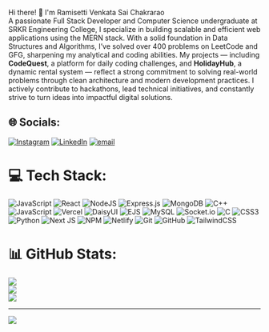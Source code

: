 Hi there! 👋 I'm Ramisetti Venkata Sai Chakrarao  
A passionate Full Stack Developer and Computer Science undergraduate at SRKR Engineering College, I specialize in building scalable and efficient web applications using the MERN stack. With a solid foundation in Data Structures and Algorithms, I’ve solved over 400 problems on LeetCode and GFG, sharpening my analytical and coding abilities. My projects — including **CodeQuest**, a platform for daily coding challenges, and **HolidayHub**, a dynamic rental system — reflect a strong commitment to solving real-world problems through clean architecture and modern development practices. I actively contribute to hackathons, lead technical initiatives, and constantly strive to turn ideas into impactful digital solutions.



## 🌐 Socials:
[![Instagram](https://img.shields.io/badge/Instagram-%23E4405F.svg?logo=Instagram&logoColor=white)](https://instagram.com/chakri__ramisetti) [![LinkedIn](https://img.shields.io/badge/LinkedIn-%230077B5.svg?logo=linkedin&logoColor=white)](https://www.linkedin.com/in/chakri555/) [![email](https://img.shields.io/badge/Email-D14836?logo=gmail&logoColor=white)](mailto:chakriramisetti555@gmail.com) 

# 💻 Tech Stack:
![JavaScript](https://img.shields.io/badge/javascript-%23323330.svg?style=for-the-badge&logo=javascript&logoColor=%23F7DF1E) ![React](https://img.shields.io/badge/react-%2320232a.svg?style=for-the-badge&logo=react&logoColor=%2361DAFB) ![NodeJS](https://img.shields.io/badge/node.js-6DA55F?style=for-the-badge&logo=node.js&logoColor=white) ![Express.js](https://img.shields.io/badge/express.js-%23404d59.svg?style=for-the-badge&logo=express&logoColor=%2361DAFB) ![MongoDB](https://img.shields.io/badge/MongoDB-%234ea94b.svg?style=for-the-badge&logo=mongodb&logoColor=white) ![C++](https://img.shields.io/badge/c++-%2300599C.svg?style=for-the-badge&logo=c%2B%2B&logoColor=white) ![JavaScript](https://img.shields.io/badge/javascript-%23323330.svg?style=for-the-badge&logo=javascript&logoColor=%23F7DF1E) ![Vercel](https://img.shields.io/badge/vercel-%23000000.svg?style=for-the-badge&logo=vercel&logoColor=white) ![DaisyUI](https://img.shields.io/badge/daisyui-5A0EF8?style=for-the-badge&logo=daisyui&logoColor=white) ![EJS](https://img.shields.io/badge/ejs-%23B4CA65.svg?style=for-the-badge&logo=ejs&logoColor=black) ![MySQL](https://img.shields.io/badge/mysql-4479A1.svg?style=for-the-badge&logo=mysql&logoColor=white) ![Socket.io](https://img.shields.io/badge/Socket.io-black?style=for-the-badge&logo=socket.io&badgeColor=010101) ![C](https://img.shields.io/badge/c-%2300599C.svg?style=for-the-badge&logo=c&logoColor=white) ![CSS3](https://img.shields.io/badge/css3-%231572B6.svg?style=for-the-badge&logo=css3&logoColor=white) ![Python](https://img.shields.io/badge/python-3670A0?style=for-the-badge&logo=python&logoColor=ffdd54) ![Next JS](https://img.shields.io/badge/Next-black?style=for-the-badge&logo=next.js&logoColor=white) ![NPM](https://img.shields.io/badge/NPM-%23CB3837.svg?style=for-the-badge&logo=npm&logoColor=white) ![Netlify](https://img.shields.io/badge/netlify-%23000000.svg?style=for-the-badge&logo=netlify&logoColor=#00C7B7) ![Git](https://img.shields.io/badge/git-%23F05033.svg?style=for-the-badge&logo=git&logoColor=white) ![GitHub](https://img.shields.io/badge/github-%23121011.svg?style=for-the-badge&logo=github&logoColor=white) ![TailwindCSS](https://img.shields.io/badge/tailwindcss-%2338B2AC.svg?style=for-the-badge&logo=tailwind-css&logoColor=white)
# 📊 GitHub Stats:
![](https://github-readme-stats.vercel.app/api?username=Chakri2759&theme=dark&hide_border=false&include_all_commits=false&count_private=true)<br/>
![](https://nirzak-streak-stats.vercel.app/?user=Chakri2759&theme=dark&hide_border=false)<br/>
![](https://github-readme-stats.vercel.app/api/top-langs/?username=Chakri2759&theme=dark&hide_border=false&include_all_commits=false&count_private=true&layout=compact)

---
[![](https://visitcount.itsvg.in/api?id=Chakri2759&icon=0&color=0)](https://visitcount.itsvg.in)

<!-- Proudly created with GPRM ( https://gprm.itsvg.in ) -->
